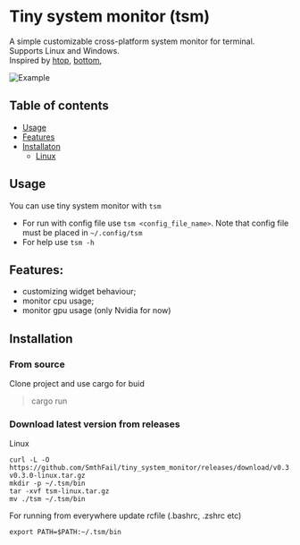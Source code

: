 # Tiny system monitor (tsm)

A simple customizable cross-platform system monitor for terminal. \
Supports Linux and Windows. \
Inspired by [htop](https://github.com/htop-dev/htop), [bottom](https://github.com/ClementTsang/bottom), 

![Example](./thumbnail.png)

## Table of contents
- [Usage](#Usage)
- [Features](#Features)
- [Installaton](#Installation)
  - [Linux](#Linux)

## Usage
You can use tiny system monitor with `tsm`
- For run with config file use `tsm <config_file_name>`. Note that config file must be placed in `~/.config/tsm`
- For help use `tsm -h`

## Features:
- customizing widget behaviour;
- monitor cpu usage;
- monitor gpu usage (only Nvidia for now)

## Installation

### From source
Clone project and use cargo for buid 
> cargo run

### Download latest version from releases
Linux
```
curl -L -O https://github.com/SmthFail/tiny_system_monitor/releases/download/v0.3.0/tsm-v0.3.0-linux.tar.gz
mkdir -p ~/.tsm/bin
tar -xvf tsm-linux.tar.gz
mv ./tsm ~/.tsm/bin
```
For running from everywhere update rcfile (.bashrc, .zshrc etc)
```
export PATH=$PATH:~/.tsm/bin
```

